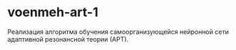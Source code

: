 # voenmeh-art-1
Реализация алгоритма обучения самоорганизующейся нейронной сети адаптивной резонансной теории (АРТ).
